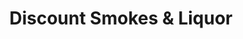---
title: "Discount Smokes & Liquor"
url: /pineville/discount-smokes-und-liquor/
shop: Spirituosen
---